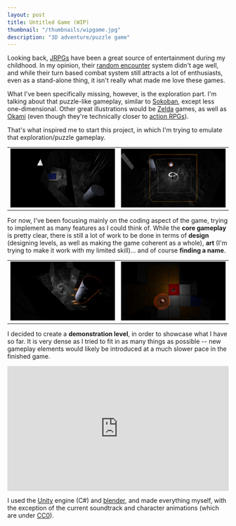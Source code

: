 ```yaml
---
layout: post
title: Untitled Game (WIP)
thumbnail: "/thumbnails/wipgame.jpg"
description: "3D adventure/puzzle game"
---
```


Looking back, [JRPGs](https://en.wikipedia.org/wiki/History_of_Eastern_role-playing_video_games#Japanese_console_role-playing_games) have been a great source of entertainment during my childhood. In my opinion, their [random encounter](https://en.wikipedia.org/wiki/Random_encounter) system didn't age well, and while their turn based combat system still attracts a lot of enthusiasts, even as a stand-alone thing, it isn't really what made me love these games.

What I've been specifically missing, however, is the exploration part. I'm talking about that puzzle-like gameplay, similar to [Sokoban](https://en.wikipedia.org/wiki/Sokoban), except less one-dimensional. Other great illustrations would be [Zelda](https://en.wikipedia.org/wiki/The_Legend_of_Zelda) games, as well as [Okami](https://en.wikipedia.org/wiki/%C5%8Ckami) (even though they're technically closer to [action RPGs](https://en.wikipedia.org/wiki/Action_role-playing_game)).

That's what inspired me to start this project, in which I'm trying to emulate that exploration/puzzle gameplay.

<table class="img-table">
  <colgroup>
    <col width="50%" />
    <col width="50%" />
  </colgroup>
  <tbody>
    <tr>
      <td markdown="span"><img src="/images/wipgame/1.jpg"></td>
      <td markdown="span"><img src="/images/wipgame/2.jpg"></td>
    </tr>
  </tbody>
</table>

For now, I've been focusing mainly on the coding aspect of the game, trying to implement as many features as I could think of.
While the **core gameplay** is pretty clear, there is still a lot of work to be done in terms of **design** (designing levels, as well as making the game coherent as a whole), **art** (I'm trying to make it work with my limited skill)... and of course **finding a name**.

<table class="img-table">
  <colgroup>
    <col width="50%" />
    <col width="50%" />
  </colgroup>
  <tbody>
    <tr>
      <td markdown="span"><img src="/images/wipgame/3.jpg"></td>
      <td markdown="span"><img src="/images/wipgame/4.jpg"></td>
    </tr>
  </tbody>
</table>


I decided to create a **demonstration level**, in order to showcase what I have so far. It is very dense as I tried to fit in as many things as possible -- new gameplay elements would likely be introduced at a much slower pace in the finished game.


<div style="position:relative;padding-top:56.25%;margin:1em 0em">
  <iframe src="https://www.youtube.com/embed/AJ-YTAj62Qs" frameborder="0" allowfullscreen
    style="position:absolute;top:0;left:0;width:100%;height:100%;"></iframe>
</div>


I used the [Unity](https://unity.com/) engine (C#) and [blender](https://www.blender.org/), and made everything myself, with the exception of the current soundtrack and character animations (which are under [CC0](https://wiki.creativecommons.org/wiki/CC0_FAQ)).

